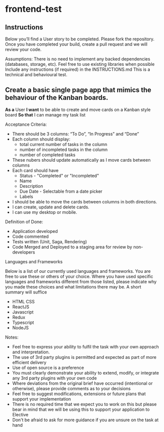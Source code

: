 # frontend-test

## Instructions

Below you’ll find a User story to be completed. Please fork the repository. Once you have completed your build, create a pull request and we will review your code.

Assumptions:
There is no need to implement any backed dependencies (databases, storage, etc).
Feel free to use existing libraries when possible
Include any instructions (if required) in the INSTRUCTIONS.md
This is a technical and behavioural test.

## Create a basic single page app that mimics the behaviour of the Kanban boards.

**As a** User
**I want** to be able to create and move cards on a Kanban style board 
**So that** I can manage my task list

Acceptance Criteria:

* There should be 3 columns: “To Do”, “In Progress” and “Done”
* Each column should display:
  * total current number of tasks in the column
  * number of incompleted tasks in the column
  * number of completed tasks
* These nubers should update automatically as I move cards between columns
* Each card should have
  * Status - "Completed" or "Incompleted"
  * Name
  * Description
  * Due Date - Selectable from a date picker
  * Labels
* I should be able to move the cards between columns in both directions.
* I can create, update and delete cards.
* I can use my desktop or mobile.

Definition of Done:

* Application developed
* Code commented
* Tests written (Unit, Saga, Rendering)
* Code Merged and Deployed to a staging area for review by non-developers

Languages and Frameworks

Below is a list of our currently used languages and frameworks. You are free to use these or others of your choice. Where you have used specific languages and frameworks different from those listed, please indicate why you made these choices and what limitations there may be. A short summary will suffice

* HTML CSS
* ReactJS
* Javascript
* Redux
* Typescript
* NodeJS

Notes:

* Feel free to express your ability to fulfil the task with your own approach and interpretation.
* The use of 3rd party plugins is permitted and expected as part of more efficient delivery
* Use of open source is a preference
* You must clearly demonstrate your ability to extend, modify, or integrate any 3rd party plugins with your own code
* Where deviations from the original brief have occurred (intentional or otherwise), please provide comments as to your decisions
* Feel free to suggest modifications, extensions or future plans that support your implementation
* There is no required time that we expect you to work on this but please bear in mind that we will be using this to support your application to Elective
* Don't be afraid to ask for more guidance if you are unsure on the task at hand 
